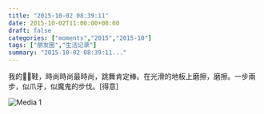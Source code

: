 ```yaml
---
title: "2015-10-02 08:39:11"
date: 2015-10-02T11:00:00+08:00
draft: false
categories: ["moments","2015","2015-10"]
tags: ["朋友圈","生活记录"]
summary: "2015-10-02 08:39:11..."
---
```


我的🐨🐨鞋，時尚時尚最時尚，跳舞肯定棒。在光滑的地板上磨擦，磨擦。一步兩步，似爪牙，似魔鬼的步伐。[得意]

![Media 1](/Moments/photos/2015-10-02/201510020839110.jpg)


